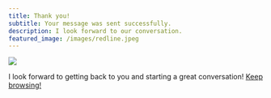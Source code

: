 ```yaml
---
title: Thank you!
subtitle: Your message was sent successfully.
description: I look forward to our conversation.
featured_image: /images/redline.jpeg
---
```


![](/images/aboveclouds.jpg)

I look forward to getting back to you and starting a great conversation!  [Keep browsing!](/.)
